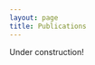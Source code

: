 ```yaml
---
layout: page
title: Publications
---
```



Under construction!


<!--

link to Google Scholar

list of publications

-->


